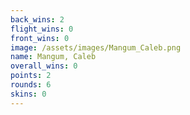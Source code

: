 ```yaml
---
back_wins: 2
flight_wins: 0
front_wins: 0
image: /assets/images/Mangum_Caleb.png
name: Mangum, Caleb
overall_wins: 0
points: 2
rounds: 6
skins: 0
---
```

